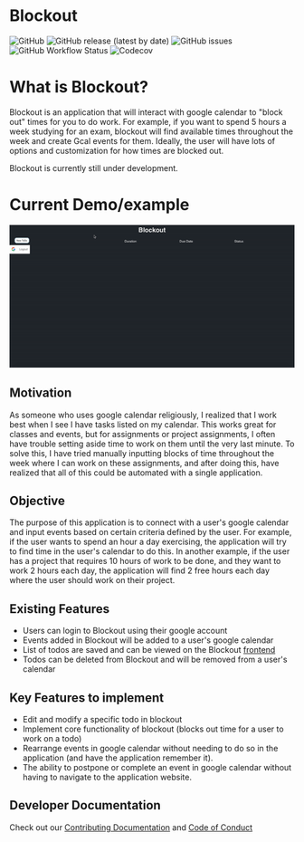 # Blockout

![GitHub](https://img.shields.io/github/license/16lim21/Blockout-backend)
![GitHub release (latest by date)](https://img.shields.io/github/v/release/16lim21/Blockout-backend?include_prereleases)
![GitHub issues](https://img.shields.io/github/issues-raw/16lim21/Blockout-backend)
![GitHub Workflow Status](https://img.shields.io/github/workflow/status/16lim21/Blockout-backend/Django%20CI)
![Codecov](https://img.shields.io/codecov/c/github/16lim21/Blockout-backend)

# What is Blockout?

Blockout is an application that will interact with google calendar to "block out" times for you to do work. For example, if you want to spend 5 hours a week studying for an exam, blockout will find available times throughout the week and create Gcal events for them. Ideally, the user will have lots of options and customization for how times are blocked out.

Blockout is currently still under development.

# Current Demo/example

![Demo Gif](demo/demo.gif)

## Motivation

As someone who uses google calendar religiously, I realized that I work best when I see I have tasks listed on my calendar. This works great for classes and events, but for assignments or project assignments, I often have trouble setting aside time to work on them until the very last minute. To solve this, I have tried manually inputting blocks of time throughout the week where I can work on these assignments, and after doing this, have realized that all of this could be automated with a single application.

## Objective

The purpose of this application is to connect with a user's google calendar and input events based on certain criteria defined by the user. For example, if the user wants to spend an hour a day exercising, the application will try to find time in the user's calendar to do this. In another example, if the user has a project that requires 10 hours of work to be done, and they want to work 2 hours each day, the application will find 2 free hours each day where the user should work on their project.

## Existing Features

- Users can login to Blockout using their google account
- Events added in Blockout will be added to a user's google calendar
- List of todos are saved and can be viewed on the Blockout [frontend](https://github.com/16lim21/Blockout-web/)
- Todos can be deleted from Blockout and will be removed from a user's calendar

## Key Features to implement

- Edit and modify a specific todo in blockout
- Implement core functionality of blockout (blocks out time for a user to work on a todo)
- Rearrange events in google calendar without needing to do so in the application (and have the application remember it).
- The ability to postpone or complete an event in google calendar without having to navigate to the application website.

## Developer Documentation
Check out our [Contributing Documentation](CONTRIBUTING.md) and [Code of Conduct](CODE_OF_CONDUCT.md)

